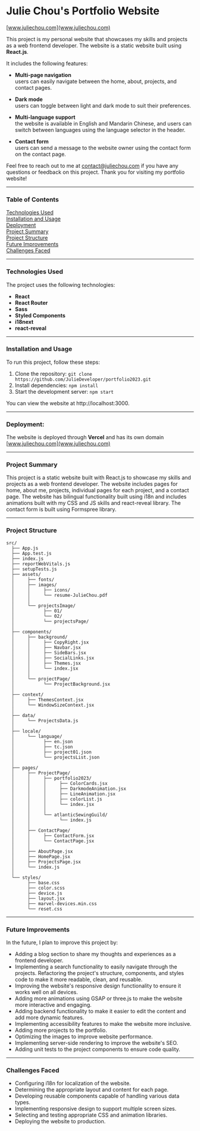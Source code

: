 # Julie Chou's Portfolio Website

[www.juliechou.com](www.juliechou.com)

This project is my personal website that showcases my skills and projects as a web frontend developer. The website is a static website built using **React.js**.

It includes the following features:

- **Multi-page navigation**  
  users can easily navigate between the home, about, projects, and contact pages.

- **Dark mode**  
  users can toggle between light and dark mode to suit their preferences.

- **Multi-language support**  
  the website is available in English and Mandarin Chinese, and users can switch between languages using the language selector in the header.

- **Contact form**  
  users can send a message to the website owner using the contact form on the contact page.

Feel free to reach out to me at contact@juliechou.com if you have any questions or feedback on this project. Thank you for visiting my portfolio website!

---

### Table of Contents

[Technologies Used](https://github.com/JulieDeveloper/portfolio2023/edit/main/README.md#technologies-used)  
 [Installation and Usage](https://github.com/JulieDeveloper/portfolio2023/edit/main/README.md#Installation)  
 [Deployment](https://github.com/JulieDeveloper/portfolio2023/edit/main/README.md#deployment)  
 [Project Summary](https://github.com/JulieDeveloper/portfolio2023/edit/main/README.md#project-summary)  
 [Project Structure](https://github.com/JulieDeveloper/portfolio2023/edit/main/README.md#project-structure)  
 [Future Improvements](https://github.com/JulieDeveloper/portfolio2023/edit/main/README.md#future-improvements)  
 [Challenges Faced](https://github.com/JulieDeveloper/portfolio2023/edit/main/README.md#challenges-faced)

---

### Technologies Used

The project uses the following technologies:

- **React**
- **React Router**
- **Sass**
- **Styled Components**
- **i18next**
- **react-reveal**

---

### Installation and Usage

To run this project, follow these steps:

1. Clone the repository: `git clone https://github.com/JulieDeveloper/portfolio2023.git`
2. Install dependencies: `npm install`
3. Start the development server: `npm start`

You can view the website at http://localhost:3000.

---

### Deployment:

The website is deployed through **Vercel** and has its own domain [www.juliechou.com](www.juliechou.com)

---

### Project Summary

This project is a static website built with React.js to showcase my skills and projects as a web frontend developer. The website includes pages for home, about me, projects, individual pages for each project, and a contact page. The website has bilingual functionality built using i18n and includes animations built with my CSS and JS skills and react-reveal library. The contact form is built using Formspree library.

---

### Project Structure

```
src/
  ├── App.js
  ├── App.test.js
  ├── index.js
  ├── reportWebVitals.js
  ├── setupTests.js
  ├── assets/
  │     ├── fonts/
  │     ├── images/
  │     │     ├── icons/
  │     │     └── resume-JulieChou.pdf
  │     │
  │     └── projectsImage/
  │           ├── 01/
  │           └── 02/
  │           └── projectsPage/
  │
  ├── components/
  │     ├── background/
  │     │     ├── CopyRight.jsx
  │     │     ├── Navbar.jsx
  │     │     ├── SideBars.jsx
  │     │     ├── SocialLinks.jsx
  │     │     ├── Themes.jsx
  │     │     └── index.jsx
  │     │
  │     └── projectPage/
  │           └── ProjectBackground.jsx
  │
  ├── context/
  │     ├── ThemesContext.jsx
  │     └── WindowSizeContext.jsx
  │
  ├── data/
  │     └── ProjectsData.js
  │
  ├── locale/
  │     └── language/
  │           ├── en.json
  │           ├── tc.json
  │           ├── project01.json
  │           └── projectsList.json
  │
  ├── pages/
  │     ├── ProjectPage/
  │     │     ├── portfolio2023/
  │     │     │     ├── ColorCards.jsx
  │     │     │     ├── DarkmodeAnimation.jsx
  │     │     │     ├── LineAnimation.jsx
  │     │     │     ├── colorList.js
  │     │     │     └── index.jsx
  │     │     │
  │     │     └── atlanticSewingGuild/
  │     │           └── index.js
  │     │
  │     ├── ContactPage/
  │     │     ├── ContactForm.jsx
  │     │     └── ContactPage.jsx
  │     │
  │     ├── AboutPage.jsx
  │     ├── HomePage.jsx
  │     ├── ProjectsPage.jsx
  │     └── index.js
  │
  └── styles/
        ├── base.css
        ├── color.scss
        ├── device.js
        ├── layout.jsx
        ├── marvel-devices.min.css
        └── reset.css
```

---

### Future Improvements

In the future, I plan to improve this project by:

- Adding a blog section to share my thoughts and experiences as a frontend developer.
- Implementing a search functionality to easily navigate through the projects.
  Refactoring the project's structure, components, and styles code to make it more readable, clean, and reusable.
- Improving the website's responsive design functionality to ensure it works well on all devices.
- Adding more animations using GSAP or three.js to make the website more interactive and engaging.
- Adding backend functionality to make it easier to edit the content and add more dynamic features.
- Implementing accessibility features to make the website more inclusive.
- Adding more projects to the portfolio.
- Optimizing the images to improve website performance.
- Implementing server-side rendering to improve the website's SEO.
- Adding unit tests to the project components to ensure code quality.

---

### Challenges Faced

- Configuring i18n for localization of the website.
- Determining the appropriate layout and content for each page.
- Developing reusable components capable of handling various data types.
- Implementing responsive design to support multiple screen sizes.
- Selecting and testing appropriate CSS and animation libraries.
- Deploying the website to production.
